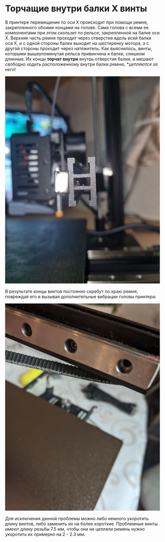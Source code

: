 # Торчащие внутри балки X винты
В принтере перемещение по оси X происходит при помощи ремня, закрепленного обоими концами на голове. 
Сама голова с всеми ее компонентами при этом скользит по рельсе, закрепленной на балке оси X. 
Верхняя часть ремня проходит через отверстие вдоль всей балки оси X, и с одной стороны балки выходит на шестеренку мотора, 
а с другой стороны проходит через натяжитель. 
Как выяснилось, винты,  которыми вышеупомянутая рельса привинчена к балке, слишком длинные. 
Их концы **торчат внутри** внутрь отверстия балки, и мешают свободно ходить расположенному внутри балки ремню, **цепляются за него*!   

![торчащие концы винтов](../img/screws_in_bolster.jpg)

В результате концы винтов постоянно скребут по краю ремня, повреждая его и вызывая дополнительные вибрации головы принтера: 

![поврежденный ремень оси X](../img/slightly_damaged_belt.jpg)

Для исключения данной проблемы можно либо немного укоротить длину винтов, либо заменить их на более короткие. 
Проблемные винты имеют длину резьбы 7.5 мм, чтобы они не цепляли ремень нужно укоротить их примерно на 2 - 2.3 мм.
